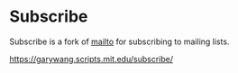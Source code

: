 Subscribe
======

Subscribe is a fork of [mailto](https://github.com/btidor/mailto) for
subscribing to mailing lists.

https://garywang.scripts.mit.edu/subscribe/
